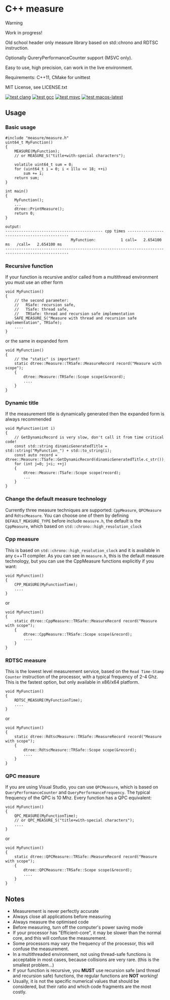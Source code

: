 # C++ measure

> [!WARNING]
> Work in progress!

Old school header only measure library based on std::chrono and RDTSC instruction.

Optionally QureryPerformanceCounter support (MSVC only).

Easy to use, high precision, can work in the live environment.

Requirements: C++11, CMake for unittest

MIT License, see LICENSE.txt

[![test clang](https://github.com/Rezangyal/measure/actions/workflows/cmake-clang.yml/badge.svg)](https://github.com/Rezangyal/measure/actions/workflows/cmake-clang.yml)
[![test gcc](https://github.com/Rezangyal/measure/actions/workflows/cmake-gcc.yml/badge.svg)](https://github.com/Rezangyal/measure/actions/workflows/cmake-gcc.yml)
[![test msvc](https://github.com/Rezangyal/measure/actions/workflows/cmake-msvc.yml/badge.svg)](https://github.com/Rezangyal/measure/actions/workflows/cmake-msvc.yml)
[![test macos-latest](https://github.com/Rezangyal/measure/actions/workflows/macos_test.yml/badge.svg)](https://github.com/Rezangyal/measure/actions/workflows/macos_test.yml)

## Usage

### Basic usage
```
#include "measure/measure.h"
uint64_t MyFunction()
{
    MEASURE(MyFunction);
    // or MEASURE_S("title+with-special characters");

    volatile uint64_t sum = 0;
    for (uint64_t i = 0; i < 1llu << 18; ++i)
        sum += i;
    return sum;
}

int main()
{
    MyFunction();
    ...
    dtree::PrintMeasure();
    return 0;
}

output:
------------------------------------------- cpp times --------------------------------------------
                             MyFunction:           1 call=   2.654100 ms   /call=   2.654100 ms
--------------------------------------------------------------------------------------------------
```


### Recursive function
If your function is recursive and/or called from a multithread environment you must use an other form
```
void MyFunction()
{
    // the second parameter:
    //   RSafe: recursion safe,
    //   TSafe: thread safe,
    //   TRSafe: thread and recursion safe implementation
    SAFE_MEASURE_S("Measure with thread and recursion safe implementation", TRSafe);
    ....
}
```
or the same in expanded form
```
void MyFunction()
{
    // the "static" is important!
    static dtree::Measure::TRSafe::MeasureRecord record("Measure with scope");
    {
        dtree::Measure::TRSafe::Scope scope(&record);
        ....
    }
}
```

### Dynamic title
If the measurement title is dynamically generated then the expanded form is always recommended
```
void MyFunction(int i)
{
    // GetDynamicRecord is very slow, don't call it from time critical code!
    const std::string dinamicGeneratedTitle = std::string("MyFunction_") + std::to_string(i);
    const auto record = dtree::Measure::TSafe::GetDynamicRecord(dinamicGeneratedTitle.c_str());
    for (int j=0; j<i; ++j)
    {
        dtree::Measure::TSafe::Scope scope(record);
        ...
    }
}
```

### Change the default measure technology
Currently three measure techniques are supported: `CppMeasure`, `QPCMeasure` and `RdtscMeasure`.
You can choose one of them by defining `DEFAULT_MEASURE_TYPE` before include `measure.h`,
the default is the `CppMeasure`, which based on `std::chrono::high_resolution_clock`

### Cpp measure
This is based on `std::chrono::high_resolution_clock` and it is available in any c++11 compiler.
As you can see in `measure.h`, this is the default measure technology,
but you can use the CppMeasure functions explicitly if you want:
```
void MyFunction()
{
    CPP_MEASURE(MyFunctionTime);
    ....
}
```
or
```
void MyFunction()
{
    static dtree::CppMeasure::TRSafe::MeasureRecord record("Measure with scope");
    {
        dtree::CppMeasure::TRSafe::Scope scope(&record);
        ....
    }
}
```

### RDTSC measure
This is the lowest level measurement service,
based on the `Read Time-Stamp Counter` instruction of the processor,
with a typical frequency of 2-4 Ghz.
This is the fastest option, but only available in x86/x64 platform.
```
void MyFunction()
{
    RDTSC_MEASURE(MyFunctionTime);
    ....
}
```
or
```
void MyFunction()
{
    static dtree::RdtscMeasure::TRSafe::MeasureRecord record("Measure with scope");
    {
        dtree::RdtscMeasure::TRSafe::Scope scope(&record);
        ....
    }
}
```

### QPC measure
If you are using Visual Studio, you can use `QPCMeasure`,
which is based on `QueryPerformanceCounter` and `QueryPerformanceFrequency`.
The typical frequency of the QPC is 10 Mhz. Every function has a QPC equivalent:
```
void MyFunction()
{
    QPC_MEASURE(MyFunctionTime);
    // or QPC_MEASURE_S("title+with-special characters");
    ....
}
```
or
```
void MyFunction()
{
    static dtree::QPCMeasure::TRSafe::MeasureRecord record("Measure with scope");
    {
        dtree::QPCMeasure::TRSafe::Scope scope(&record);
        ....
    }
}
```

## Notes

- Measurement is never perfectly accurate
- Always close all applications before measuring
- Always measure the optimised code
- Before measuring, turn off the computer's power saving mode
- If your processor has "Efficient-core", it may be slower than the normal core,
  and this will confuse the measurement.
- Some processors may vary the frequency of the processor, this will confuse the measurement.
- In a multithreaded environment, not using thread-safe functions
  is acceptable in most cases, because collisions are very rare. (this is the smallest problem...)
- If your function is recursive, you __MUST__ use recursion safe (and thread and recursion safe)
  functions, the regular functions are __NOT__ working!
- Usually, it is not the specific numerical values that should be considered,
  but their ratio and which code fragments are the most costly.






